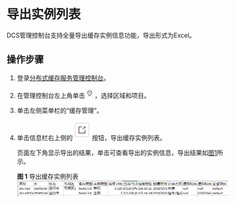 # 导出实例列表<a name="dcs-ug-0312019"></a>

DCS管理控制台支持全量导出缓存实例信息功能，导出形式为Excel。

## 操作步骤<a name="section1871533122711"></a>

1.  登录[分布式缓存服务管理控制台](https://console.huaweicloud.com/dcs)。
2.  在管理控制台左上角单击![](figures/icon-region.png)，选择区域和项目。
3.  单击左侧菜单栏的“缓存管理”。
4.  单击信息栏右上侧的![](figures/icon-export.png)按钮，导出缓存实例列表。

    页面左下角显示导出的结果，单击可查看导出的实例信息，导出结果如[图1](#fig9494143610442)所示。

    **图 1**  导出缓存实例列表<a name="fig9494143610442"></a>  
    ![](figures/导出缓存实例列表.png "导出缓存实例列表")


